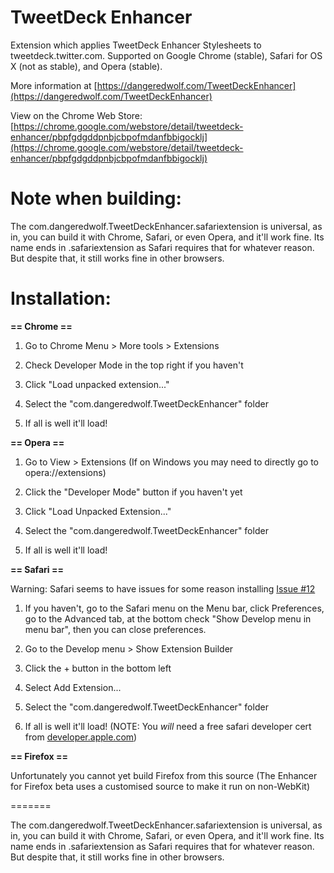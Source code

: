 TweetDeck Enhancer
==================

Extension which applies TweetDeck Enhancer Stylesheets to tweetdeck.twitter.com. Supported on Google Chrome (stable), Safari for OS X (not as stable), and Opera (stable). 

More information at [https://dangeredwolf.com/TweetDeckEnhancer](https://dangeredwolf.com/TweetDeckEnhancer)

View on the Chrome Web Store: [https://chrome.google.com/webstore/detail/tweetdeck-enhancer/pbpfgdgddpnbjcbpofmdanfbbigocklj](https://chrome.google.com/webstore/detail/tweetdeck-enhancer/pbpfgdgddpnbjcbpofmdanfbbigocklj) 

Note when building:
==================

The com.dangeredwolf.TweetDeckEnhancer.safariextension is universal, as in, you can build it with Chrome, Safari, or even Opera, and it'll work fine. Its name ends in .safariextension as Safari requires that for whatever reason. But despite that, it still works fine in other browsers.

Installation:
==================

**== Chrome ==**

1. Go to Chrome Menu > More tools > Extensions

2. Check Developer Mode in the top right if you haven't

3. Click "Load unpacked extension..."

4. Select the "com.dangeredwolf.TweetDeckEnhancer" folder

5. If all is well it'll load!

**== Opera ==**

1. Go to View > Extensions (If on Windows you may need to directly go to opera://extensions)

2. Click the "Developer Mode" button if you haven't yet

3. Click "Load Unpacked Extension..."

4. Select the "com.dangeredwolf.TweetDeckEnhancer" folder

5. If all is well it'll load!

**== Safari ==**

Warning: Safari seems to have issues for some reason installing [Issue #12](https://github.com/dangeredwolf/TweetDeck-Enhancer/issues/12)

1. If you haven't, go to the Safari menu on the Menu bar, click Preferences, go to the Advanced tab, at the bottom check "Show Develop menu in menu bar", then you can close preferences.

2. Go to the Develop menu > Show Extension Builder

3. Click the + button in the bottom left

4. Select Add Extension...

5. Select the "com.dangeredwolf.TweetDeckEnhancer" folder

6. If all is well it'll load! (NOTE: You *will* need a free safari developer cert from [developer.apple.com](https://developer.apple.com/account))


**== Firefox ==**

Unfortunately you cannot yet build Firefox from this source (The Enhancer for Firefox beta uses a customised source to make it run on non-WebKit)

=======

The com.dangeredwolf.TweetDeckEnhancer.safariextension is universal, as in, you can build it with Chrome, Safari, or even Opera, and it'll work fine. Its name ends in .safariextension as Safari requires that for whatever reason. But despite that, it still works fine in other browsers.
